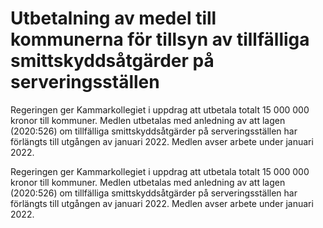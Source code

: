 # Utbetalning av medel till kommunerna för tillsyn av tillfälliga smittskyddsåtgärder på serveringsställen

Regeringen ger Kammarkollegiet i uppdrag att utbetala totalt 15 000 000 kronor till kommuner. Medlen utbetalas med anledning av att lagen (2020:526) om tillfälliga smittskyddsåtgärder på serveringsställen har förlängts till utgången av januari 2022. Medlen avser arbete under januari 2022.

Regeringen ger Kammarkollegiet i uppdrag att utbetala totalt 15 000 000 kronor till kommuner. Medlen utbetalas med anledning av att lagen (2020:526) om tillfälliga smittskyddsåtgärder på serveringsställen har förlängts till utgången av januari 2022. Medlen avser arbete under januari 2022.
